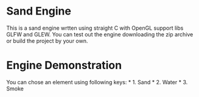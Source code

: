 # Sand Engine

This is a sand engine wrtten using straight C with OpenGL support libs GLFW and GLEW. You can test out the engine downloading the zip archive or build the project by your own.

# Engine Demonstration

You can chose an element using following keys:
    * 1. Sand
    * 2. Water
    * 3. Smoke
